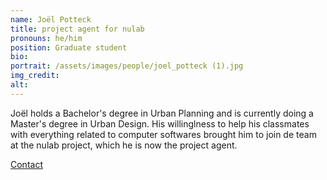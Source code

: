 ```yaml
---
name: Joël Potteck
title: project agent for nulab
pronouns: he/him
position: Graduate student
bio:
portrait: /assets/images/people/joel_potteck (1).jpg
img_credit:
alt:
---
```

Joël holds a Bachelor's degree in Urban Planning and is currently doing a Master's degree in Urban Design. His willinglness to help his classmates with everything related to computer softwares brought him to join de team at the nulab project, which he is now the project agent.

[Contact](https://www.linkedin.com/in/jo%C3%ABl-potteck-54a769269/)
